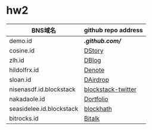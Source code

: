 # hw2

| BNS域名 | github repo address|
|---|---|
| demo.id | ***.github.com/*** |
| cosine.id | [DStory](https://github.com/caosbad/DStory) |
| zlh.id | [DBlog](https://github.com/zhanglianghui/DBlog) |
| hildolfrx.id | [Denote](https://github.com/Satoshi-Kusumoto/denote) |
| sloan.id | [DAirdrop](https://github.com/sloan8633/blockstack-sloan-hw2) |
| nisenasdf.id.blockstack | [blockstack-twitter](https://github.com/imnisen/blockstack-twitter) |
| nakadaole.id | [Dortfolio](https://github.com/NakaDaoLe/Dortfolio) |
| seasidelee.id.blockstack | [blockhath](https://github.com/SeasideLee/BlockHath) |
| bitrocks.id | [Bitalk](https://github.com/bitrocks/bitalk) |

